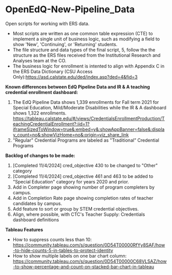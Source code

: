 # OpenEdQ-New-Pipeline_Data
Open scripts for working with ERS data.

- Most scripts are written as one common table expression (CTE) to implement a single unit of business logic, such as modifying a field to show 'New', 'Continuing', or 'Returning' students.
- The file structure and data types of the final script, 5, follow the the structure as the ERS files received from
the Institutional Research and Analyses team at the CO.
- The business logic for enrollment is intented to align with Appendix C in the ERS Data Dictionary (CSU Access Only):https://asd.calstate.edu/ded/index.asp?ded=4&fid=3  

**Known differences between EdQ Pipeline Data and IR & A teaching credential enrollment dashboard:**
1. The EdQ Pipeline Data shows 1,339 enrollments for Fall term 2021 for Special Education, Mild/Moderate Disabilities while the IR & A dashboard shows 1,322 enrollments. https://tableau.calstate.edu/#/views/CredentialsEnrollmentProduction/TeachingCredentialEnrollment?:iid=1?iframeSizedToWindow=true&:embed=y&:showAppBanner=false&:display_count=no&:showVizHome=no&:origin=viz_share_link
2. "Regular" Credential Programs are labeled as "Traditional" Credential Programs

**Backlog of changes to be made:**
1. [Completed 11/4/2024] cred_objective 430 to be changed to "Other" category
2. [Completed 11/4/2024] cred_objective 461 and 463 to be added to "Special Education" category for years 2020 and prior.
3. Add in Completer page showing number of program completers by campus.
4. Add in Completion Rate page showing completion rates of teacher candidates by campus.
5. Add feature to sort or group by STEM credential objectives.
6. Align, where possible, with CTC's Teacher Supply: Credentials dashboard definitions

**Tableau Features**
- How to suppress counts less than 10: https://community.tableau.com/s/question/0D54T00000RfYy8SAF/how-to-hide-counts-5-in-tables-to-protect-identity
- How to show multiple labels on one bar chart column: https://community.tableau.com/s/question/0D54T00000C68VLSAZ/how-to-show-percentage-and-count-on-stacked-bar-chart-in-tableau

